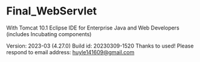 # Final_WebServlet
With Tomcat 10.1
Eclipse IDE for Enterprise Java and Web Developers (includes Incubating components)

Version: 2023-03 (4.27.0)
Build id: 20230309-1520
Thanks to used!
Please respond to email address: huyle141609@gmail.com

